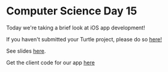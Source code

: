 # Computer Science Day 15

<link href="index.css" rel="stylesheet">

Today we're taking a brief look at iOS app development! 

If you haven't submitted your Turtle project, please do so [here!](https://forms.gle/beCY43NV6XzDfqKV9)

See slides [here](../presentation-pdfs/day15.pdf).

Get the client code for our app [here](../code_snippets/client.swift)